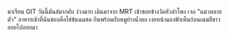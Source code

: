 ﻿﻿﻿มาเรียน GIT วันนี้มันส์มากคับ
ง่วงมาก
เดินมาจาก MRT เข้าซอยข้างวัดหัวลำโพง เจอ "แมวหลายตัว"
อาหารเช้าที่ฉันชอบคือไข่ข้นนมสด
กินพร้อมกับหมูย่างน้ำตก
เงยหน้ามองฟ้าเห็นก้อนเมฆสีขาวลอยไปลอยมา

